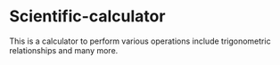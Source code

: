 # Scientific-calculator
This is a calculator to perform various operations include trigonometric relationships and many more.
